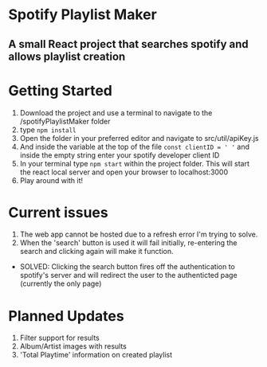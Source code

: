# Spotify Playlist Maker
## A small React project that searches spotify and allows playlist creation

# Getting Started
1. Download the project and use a terminal to navigate to the /spotifyPlaylistMaker folder
2. type `npm install`
3. Open the folder in your preferred editor and navigate to src/util/apiKey.js
4. And inside the variable at the top of the file `const clientID = ' '` and inside the empty string enter your spotify developer client ID
5. In your terminal type `npm start` within the project folder. This will start the react local server and open your browser to localhost:3000
6. Play around with it!

# Current issues
1. The web app cannot be hosted due to a refresh error I'm trying to solve.
2. When the 'search' button is used it will fail initially, re-entering the search and clicking again will make it function.
- SOLVED: Clicking the search button fires off the authentication to spotify's server and will redirect the user to the authenticted page (currently the only page)

# Planned Updates
1. Filter support for results
2. Album/Artist images with results
3. 'Total Playtime' information on created playlist